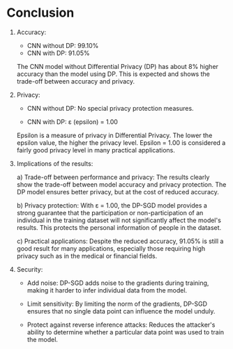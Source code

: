 # Conclusion

1. Accuracy:

    - CNN without DP: 99.10%
    - CNN with DP: 91.05%

    The CNN model without Differential Privacy (DP) has about 8% higher accuracy than the model using DP. This is expected and shows the trade-off between accuracy and privacy.

2. Privacy:

    - CNN without DP: No special privacy protection measures.

    - CNN with DP: ε (epsilon) = 1.00

    Epsilon is a measure of privacy in Differential Privacy. The lower the epsilon value, the higher the privacy level. Epsilon = 1.00 is considered a fairly good privacy level in many practical applications.

3. Implications of the results:

    a) Trade-off between performance and privacy:
    The results clearly show the trade-off between model accuracy and privacy protection. The DP model ensures better privacy, but at the cost of reduced accuracy.

    b) Privacy protection:
    With ε = 1.00, the DP-SGD model provides a strong guarantee that the participation or non-participation of an individual in the training dataset will not significantly affect the model's results. This protects the personal information of people in the dataset.

    c) Practical applications:
    Despite the reduced accuracy, 91.05% is still a good result for many applications, especially those requiring high privacy such as in the medical or financial fields.

4. Security:

    - Add noise: DP-SGD adds noise to the gradients during training, making it harder to infer individual data from the model.

    - Limit sensitivity: By limiting the norm of the gradients, DP-SGD ensures that no single data point can influence the model unduly.

    - Protect against reverse inference attacks: Reduces the attacker's ability to determine whether a particular data point was used to train the model.
